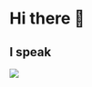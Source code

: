 # Hi there 👋


## I speak
![](https://skillicons.dev/icons?i=kotlin,java,python,html,css,javascript,cs&perline=7)

